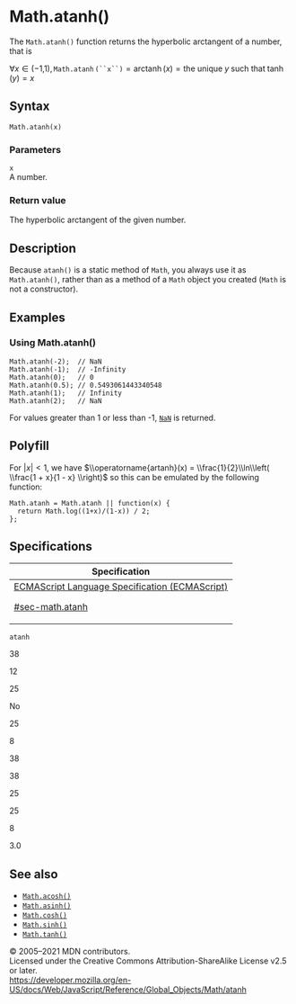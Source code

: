 # Math.atanh()

The `Math.atanh()` function returns the hyperbolic arctangent of a number, that is

∀*x* ∈ (−1,1), `Math.atanh` ` (``x``) ` = arctanh (_x_) = the unique *y* such that tanh (_y_) = *x*

## Syntax

    Math.atanh(x)

### Parameters

`x`  
A number.

### Return value

The hyperbolic arctangent of the given number.

## Description

Because `atanh()` is a static method of `Math`, you always use it as `Math.atanh()`, rather than as a method of a `Math` object you created (`Math` is not a constructor).

## Examples

### Using Math.atanh()

    Math.atanh(-2);  // NaN
    Math.atanh(-1);  // -Infinity
    Math.atanh(0);   // 0
    Math.atanh(0.5); // 0.5493061443340548
    Math.atanh(1);   // Infinity
    Math.atanh(2);   // NaN

For values greater than 1 or less than -1, [`NaN`](../nan) is returned.

## Polyfill

For |_x_| &lt; 1, we have $\\operatorname{artanh}(x) = \\frac{1}{2}\\ln\\left( \\frac{1 + x}{1 - x} \\right)$ so this can be emulated by the following function:

    Math.atanh = Math.atanh || function(x) {
      return Math.log((1+x)/(1-x)) / 2;
    };

## Specifications

<table><thead><tr class="header"><th>Specification</th></tr></thead><tbody><tr class="odd"><td><a href="https://tc39.es/ecma262/#sec-math.atanh">ECMAScript Language Specification (ECMAScript) 
<br/>


<span class="small">#sec-math.atanh</span></a></td></tr></tbody></table>

`atanh`

38

12

25

No

25

8

38

38

25

25

8

3.0

## See also

-   [`Math.acosh()`](acosh)
-   [`Math.asinh()`](asinh)
-   [`Math.cosh()`](cosh)
-   [`Math.sinh()`](sinh)
-   [`Math.tanh()`](tanh)

© 2005–2021 MDN contributors.  
Licensed under the Creative Commons Attribution-ShareAlike License v2.5 or later.  
<a href="https://developer.mozilla.org/en-US/docs/Web/JavaScript/Reference/Global_Objects/Math/atanh" class="_attribution-link">https://developer.mozilla.org/en-US/docs/Web/JavaScript/Reference/Global_Objects/Math/atanh</a>
